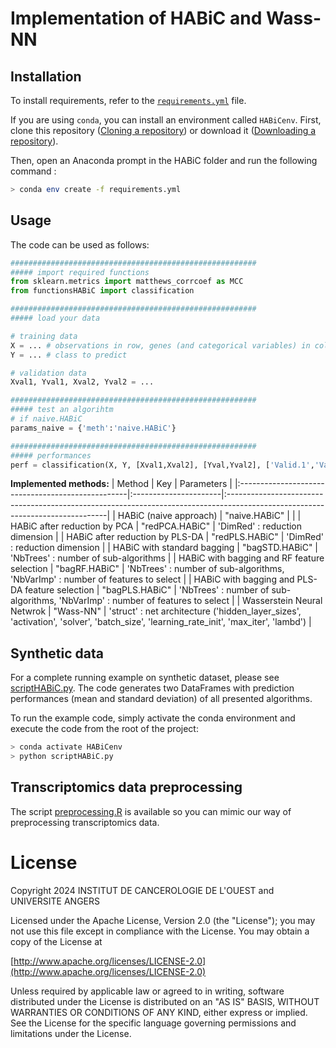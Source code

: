 # Implementation of HABiC and Wass-NN

## Installation
To install requirements, refer to the [`requirements.yml`](requirements.yml) file.

If you are using `conda`, you can install an environment called `HABiCenv`. First, clone this repository ([Cloning a repository](https://docs.github.com/en/repositories/creating-and-managing-repositories/cloning-a-repository)) or download it ([Downloading a repository](https://docs.github.com/en/get-started/start-your-journey/downloading-files-from-github)). 

Then, open an Anaconda prompt in the HABiC folder and run the following command :
```bash
> conda env create -f requirements.yml
```

## Usage 

The code can be used as follows:

```python
#######################################################
##### import required functions
from sklearn.metrics import matthews_corrcoef as MCC
from functionsHABiC import classification

#######################################################
##### load your data

# training data
X = ... # observations in row, genes (and categorical variables) in column
Y = ... # class to predict

# validation data
Xval1, Yval1, Xval2, Yval2 = ...

#######################################################
##### test an algorihtm
# if naive.HABiC
params_naive = {'meth':'naive.HABiC'}

#######################################################
##### performances
perf = classification(X, Y, [Xval1,Xval2], [Yval,Yval2], ['Valid.1','Valid.2'], param=params_naive, metr='MCC')
```


**Implemented methods:**
| Method 						                    | Key 					| Parameters 										                                                                            |
|:--------------------------------------------------|:----------------------|:------------------------------------------------------------------------------------------------------------------------------|
| HABiC (naive approach)	                        | "naive.HABiC" 		|                                         			                                                                            |
| HABiC after reduction by PCA					    | "redPCA.HABiC" 		| 'DimRed' : reduction dimension            	                                                                                |
| HABiC after reduction by PLS-DA				    | "redPLS.HABiC" 		| 'DimRed' : reduction dimension    					                                                                        |
| HABiC with standard bagging				        | "bagSTD.HABiC" 		| 'NbTrees' : number of sub-algorithms				                                                                            |
| HABiC with bagging and RF feature selection 		| "bagRF.HABiC" 		| 'NbTrees' : number of sub-algorithms, 'NbVarImp' : number of features to select	                                            |
| HABiC with bagging and PLS-DA feature selection	| "bagPLS.HABiC" 	    | 'NbTrees' : number of sub-algorithms, 'NbVarImp' : number of features to select	                                            |
| Wasserstein Neural Netwrok 	                    | "Wass-NN" 	        | 'struct' : net architecture ('hidden_layer_sizes', 'activation', 'solver', 'batch_size', 'learning_rate_init', 'max_iter', 'lambd') |




## Synthetic data
For a complete running example on synthetic dataset, please see [scriptHABiC.py](scriptHABiC.py).
The code generates two DataFrames with prediction performances (mean and standard deviation) of all presented algorithms. 

To run the example code, simply activate the conda environment and execute the code from the root of the project:
```bash
> conda activate HABiCenv
> python scriptHABiC.py
```


## Transcriptomics data preprocessing
The script [preprocessing.R](preprocessing.R) is available so you can mimic our way of preprocessing transcriptomics data.


# License

   Copyright 2024 INSTITUT DE CANCEROLOGIE DE L'OUEST and UNIVERSITE ANGERS

   Licensed under the Apache License, Version 2.0 (the "License");
   you may not use this file except in compliance with the License.
   You may obtain a copy of the License at

   [http://www.apache.org/licenses/LICENSE-2.0](http://www.apache.org/licenses/LICENSE-2.0)

   Unless required by applicable law or agreed to in writing, software
   distributed under the License is distributed on an "AS IS" BASIS,
   WITHOUT WARRANTIES OR CONDITIONS OF ANY KIND, either express or implied.
   See the License for the specific language governing permissions and
   limitations under the License.

